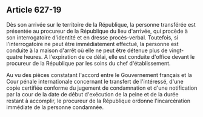 Article 627-19
----
Dès son arrivée sur le territoire de la République, la personne transférée est
présentée au procureur de la République du lieu d'arrivée, qui procède à son
interrogatoire d'identité et en dresse procès-verbal. Toutefois, si
l'interrogatoire ne peut être immédiatement effectué, la personne est conduite à
la maison d'arrêt où elle ne peut être détenue plus de vingt-quatre heures. A
l'expiration de ce délai, elle est conduite d'office devant le procureur de la
République par les soins du chef d'établissement.

Au vu des pièces constatant l'accord entre le Gouvernement français et la Cour
pénale internationale concernant le transfert de l'intéressé, d'une copie
certifiée conforme du jugement de condamnation et d'une notification par la cour
de la date de début d'exécution de la peine et de la durée restant à accomplir,
le procureur de la République ordonne l'incarcération immédiate de la personne
condamnée.
